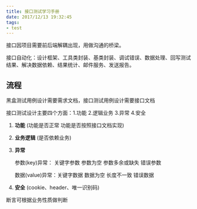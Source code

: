 ```yaml
---
title: 接口测试学习手册
date: 2017/12/13 19:32:45
tags:
- test
---
```


接口因项目需要前后端解耦出现，用做沟通的桥梁。

接口自动化：设计框架、工具类封装、基类封装、调试错误、数据处理、回写测试结果、解决数据依赖、结果统计、邮件服务、发送报告。

## 流程

黑盒测试用例设计需要需求文档，接口测试用例设计需要接口文档

接口测试设计主要四个方面：1.功能 2.逻辑业务 3.异常 4.安全

<!--more-->

1. **功能** (功能是否正常 功能是否按照接口文档实现)

2. **业务逻辑** (是否依赖业务)

3. **异常** 

   参数(key)异常： 关键字参数 参数为空 参数多余或缺失 错误参数

   数据(value)异常：关键字数据 数据为空 长度不一致 错误数据

4. **安全** (cookie、header、唯一识别码)

断言可根据业务性质做判断